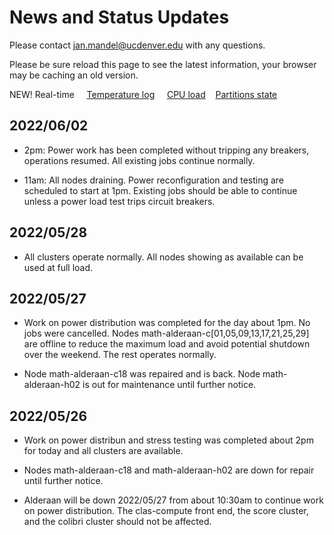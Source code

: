 # News and Status Updates

Please contact jan.mandel@ucdenver.edu with any questions.

Please be sure reload this page to see the latest information, your browser may be caching an old version.

NEW! Real-time  &nbsp;  &nbsp; [Temperature log](https://demo.openwfm.org/web/alderaan/temp.txt) &nbsp; &nbsp; [CPU load](https://demo.openwfm.org/web/alderaan/temp.txt) &nbsp;&nbsp; [Partitions state](https://demo.openwfm.org/web/alderaan/sinfo.txt)

## 2022/06/02

* 2pm: Power work has been completed without tripping any breakers, operations resumed. All existing jobs continue normally.

* 11am: All nodes draining. Power reconfiguration and testing are scheduled to start at 1pm. Existing jobs should be able to continue unless a power load test trips circuit breakers.

## 2022/05/28

* All clusters operate normally. All nodes showing as available can be used at full load. 

## 2022/05/27 

* Work on power distribution was completed for the day about 1pm. No jobs were cancelled. Nodes math-alderaan-c[01,05,09,13,17,21,25,29] are offline to reduce the maximum load and avoid potential shutdown over the weekend.  The rest operates normally.

* Node math-alderaan-c18 was repaired and is back. Node math-alderaan-h02 is out for maintenance until further notice. 

## 2022/05/26
* Work on power distribun and stress testing was completed about 2pm for today and all clusters are available.

* Nodes math-alderaan-c18 and math-alderaan-h02 are down for repair until further notice.

* Alderaan will be down 2022/05/27 from about 10:30am to continue work on power distribution. The clas-compute front end, the score cluster, and the colibri cluster should not be affected.
